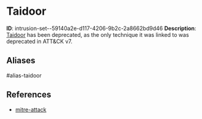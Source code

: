# Taidoor

**ID**: intrusion-set--59140a2e-d117-4206-9b2c-2a8662bd9d46
**Description**: [Taidoor](https://attack.mitre.org/groups/G0015) has been deprecated, as the only technique it was linked to was deprecated in ATT&CK v7.

## Aliases
#alias-taidoor

## References
- [mitre-attack](https://attack.mitre.org/groups/G0015)
